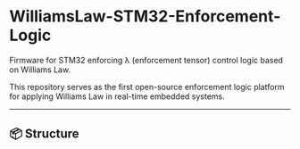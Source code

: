 # WilliamsLaw-STM32-Enforcement-Logic

Firmware for STM32 enforcing λ (enforcement tensor) control logic based on Williams Law.

This repository serves as the first open-source enforcement logic platform for applying Williams Law in real-time embedded systems.

---

## 📦 Structure
